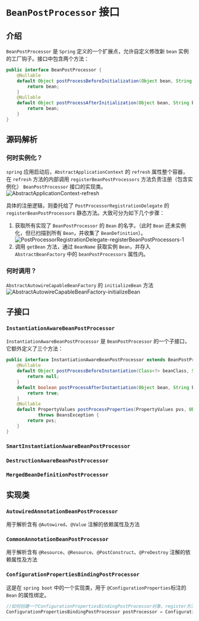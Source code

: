 # `BeanPostProcessor` 接口

## 介绍
`BeanPostProcessor` 是 `Spring` 定义的一个扩展点，允许自定义修改新 `bean` 实例的工厂钩子。接口中包含两个方法：
```java
public interface BeanPostProcessor {
	@Nullable
	default Object postProcessBeforeInitialization(Object bean, String beanName) throws BeansException {
		return bean;
	}
	@Nullable
	default Object postProcessAfterInitialization(Object bean, String beanName) throws BeansException {
		return bean;
	}
}
```

## 源码解析
### 何时实例化？
`spring` 应用启动后，`AbstractApplicationContext` 的 `refresh` 属性整个容器，在 `refresh` 方法的内部调用 `registerBeanPostProcessors` 方法负责注册（包含实例化） `BeanPostProcessor` 接口的实现类。
![AbstractApplicationContext-refresh](/spring/AbstractApplicationContext-refresh.png)

具体的注册逻辑，则委托给了 `PostProcessorRegistrationDelegate` 的 `registerBeanPostProcessors` 静态方法。大致可分为如下几个步骤：
1. 获取所有实现了 `BeanPostProcessor` 的 `Bean` 的名字。（此时 `Bean` 还未实例化，但已扫描到所有 `Bean`，并收集了 `BeanDefinition`）。
   ![PostProcessorRegistrationDelegate-registerBeanPostProcessors-1](/spring/PostProcessorRegistrationDelegate-registerBeanPostProcessors-1.png)
2. 调用 `getBean` 方法，通过 `BeanName` 获取实例 `Bean`，并存入 `AbstractBeanFactory` 中的 `beanPostProcessors` 属性内。

### 何时调用？
`AbstractAutowireCapableBeanFactory` 的 `initializeBean` 方法
![AbstractAutowireCapableBeanFactory-initializeBean](/spring/AbstractAutowireCapableBeanFactory-initializeBean.png)

## 子接口
### `InstantiationAwareBeanPostProcessor`
`InstantiationAwareBeanPostProcessor` 是 `BeanPostProcessor` 的一个子接口，它额外定义了三个方法：
```java
public interface InstantiationAwareBeanPostProcessor extends BeanPostProcessor {
	@Nullable
	default Object postProcessBeforeInstantiation(Class<?> beanClass, String beanName) throws BeansException {
		return null;
	}
	default boolean postProcessAfterInstantiation(Object bean, String beanName) throws BeansException {
		return true;
	}
	@Nullable
	default PropertyValues postProcessProperties(PropertyValues pvs, Object bean, String beanName)
			throws BeansException {
		return pvs;
	}
}
```
### `SmartInstantiationAwareBeanPostProcessor`
### `DestructionAwareBeanPostProcessor`
### `MergedBeanDefinitionPostProcessor`

## 实现类 
### `AutowiredAnnotationBeanPostProcessor`
用于解析含有 `@Autowired`、`@Value` 注解的依赖属性及方法

### `CommonAnnotationBeanPostProcessor`
用于解析含有 `@Resource`、`@Resource`、`@PostConstruct`、`@PreDestroy` 注解的依赖属性及方法

### `ConfigurationPropertiesBindingPostProcessor`
这是在 `spring boot` 中的一个实现类，用于 `@ConfigurationProperties`标注的 `Bean` 的属性绑定。
```java
//如何创建一个ConfigurationPropertiesBindingPostProcessor对象，register方法需要一个BeanFactory对象作为参数
ConfigurationPropertiesBindingPostProcessor postProcessor = ConfigurationPropertiesBindingPostProcessor.register(context.getDefaultListableBeanFactory());
```
